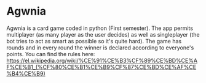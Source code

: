 # Agwnia
Agwnia is a card game coded in python (First semester). The app permits multiplayer (as many player as the user decides) as well as singleplayer (the bot tries to act as smart as possible so it's quite hard). The game has rounds and in every round the winner is declared according to everyone's points. You can find the rules here: https://el.wikipedia.org/wiki/%CE%91%CE%B3%CF%89%CE%BD%CE%AF%CE%B1_(%CF%80%CE%B1%CE%B9%CF%87%CE%BD%CE%AF%CE%B4%CE%B9)
